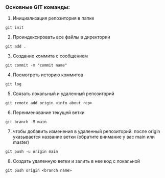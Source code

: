 ### Основные GIT команды:

1. Инициализация репозитория в папке

```
git init
```

2. Проиндексировать все файлы в директории

```
git add .
```

3. Cоздание коммита с сообщением

```
git commit -m "commit name"
```

4. Посмотреть историю коммитов

```
git log
```

5. Связать локальный и удаленный репозиторий

```
git remote add origin <info about rep>
```

6. Переименование текущей ветки

```
git branch -M main
```

7. чтобы добавить изменения в удаленный репозиторий. после origin указывается название ветки (обратите внимание у вас main или master)

```
git push -u origin main
```

8. Создать удаленную ветки и залить в нее код с локальной

```
git push origin <branch name>
```
